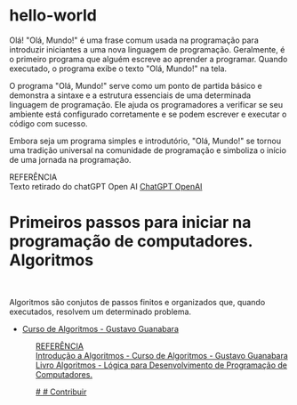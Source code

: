 # hello-world

<p>Olá! "Olá, Mundo!" é uma frase comum usada na programação para introduzir iniciantes a uma nova linguagem de programação. Geralmente, é o primeiro programa que alguém escreve ao aprender a programar. Quando executado, o programa exibe o texto "Olá, Mundo!" na tela.

O programa "Olá, Mundo!" serve como um ponto de partida básico e demonstra a sintaxe e a estrutura essenciais de uma determinada linguagem de programação. Ele ajuda os programadores a verificar se seu ambiente está configurado corretamente e se podem escrever e executar o código com sucesso.

Embora seja um programa simples e introdutório, "Olá, Mundo!" se tornou uma tradição universal na comunidade de programação e simboliza o início de uma jornada na programação.</p>

<p>REFERÊNCIA<br>
  Texto retirado do chatGPT Open AI
  <a href="https://chat.openai.com/">ChatGPT OpenAI<a>


<h1>Primeiros passos para iniciar na programação de computadores.<br>Algoritmos</h1><br>
<p>Algoritmos são conjutos de passos finitos e organizados que, quando executados, resolvem um determinado problema.</p>
<ul><li><a href="https://www.youtube.com/watch?v=8mei6uVttho&list=PLHz_AreHm4dmSj0MHol_aoNYCSGFqvfXV">Curso de Algoritmos - Gustavo Guanabara</li><ul>

<p>REFERÊNCIA<br>
  Introdução a Algoritmos - Curso de Algoritmos - Gustavo Guanabara<br>
Livro Algoritmos - Lógica para Desenvolvimento de Programação de Computadores.</p>
# # Contribuir

